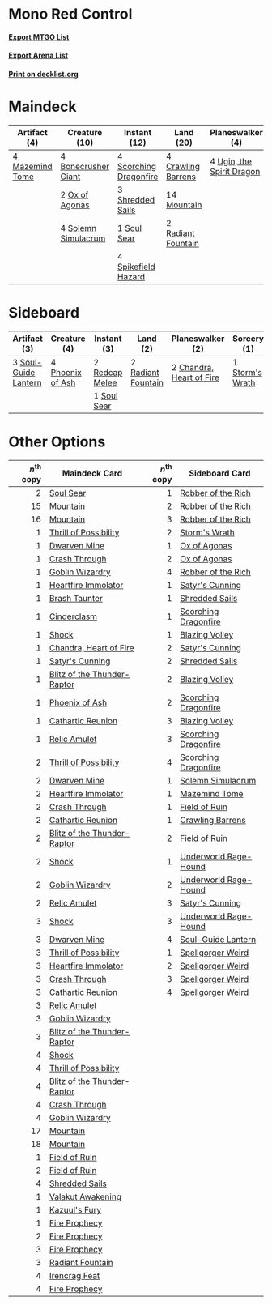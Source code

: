 # Mono Red Control

#### [Export MTGO List](../collection/Mono%20Red%20Control/Mono%20Red%20Control.txt)
#### [Export Arena List](../collection/Mono%20Red%20Control/Mono%20Red%20Control_arena.txt)
#### [Print on decklist.org](http://decklist.org/?deckmain=4%09Bonecrusher%20Giant%0A4%09Crawling%20Barrens%0A3%09Irencrag%20Feat%0A4%09Mazemind%20Tome%0A14%09Mountain%0A2%09Ox%20of%20Agonas%0A2%09Radiant%20Fountain%0A4%09Scorching%20Dragonfire%0A4%09Shatterskull%20Smashing%0A3%09Shredded%20Sails%0A4%09Solemn%20Simulacrum%0A1%09Soul%20Sear%0A4%09Spikefield%20Hazard%0A3%09Storm's%20Wrath%0A4%09Ugin,%20the%20Spirit%20Dragon&deckside=2%09Chandra,%20Heart%20of%20Fire%0A4%09Phoenix%20of%20Ash%0A2%09Radiant%20Fountain%0A2%09Redcap%20Melee%0A1%09Soul%20Sear%0A3%09Soul-Guide%20Lantern%0A1%09Storm's%20Wrath)
# Maindeck

|                                       Artifact (4)                                       |                                        Creature (10)                                         |                                          Instant (12)                                           |                                          Land (20)                                          |                                          Planeswalker (4)                                          |                                           Sorcery (10)                                           |
|------------------------------------------------------------------------------------------|----------------------------------------------------------------------------------------------|-------------------------------------------------------------------------------------------------|---------------------------------------------------------------------------------------------|----------------------------------------------------------------------------------------------------|--------------------------------------------------------------------------------------------------|
|4 [Mazemind Tome](http://gatherer.wizards.com/Pages/Card/Details.aspx?multiverseid=485555)|4 [Bonecrusher Giant](http://gatherer.wizards.com/Pages/Card/Details.aspx?multiverseid=473077)|4 [Scorching Dragonfire](http://gatherer.wizards.com/Pages/Card/Details.aspx?multiverseid=473101)|4 [Crawling Barrens](http://gatherer.wizards.com/Pages/Card/Details.aspx?multiverseid=491917)|4 [Ugin, the Spirit Dragon](http://gatherer.wizards.com/Pages/Card/Details.aspx?multiverseid=391948)|3 [Irencrag Feat](http://gatherer.wizards.com/Pages/Card/Details.aspx?multiverseid=473089)        |
|                                                                                          |2 [Ox of Agonas](http://gatherer.wizards.com/Pages/Card/Details.aspx?multiverseid=476398)     |3 [Shredded Sails](http://gatherer.wizards.com/Pages/Card/Details.aspx?multiverseid=479656)      |14 [Mountain](http://gatherer.wizards.com/Pages/Card/Details.aspx?multiverseid=439859)       |                                                                                                    |4 [Shatterskull Smashing](http://gatherer.wizards.com/Pages/Card/Details.aspx?multiverseid=491802)|
|                                                                                          |4 [Solemn Simulacrum](http://gatherer.wizards.com/Pages/Card/Details.aspx?multiverseid=389682)|1 [Soul Sear](http://gatherer.wizards.com/Pages/Card/Details.aspx?multiverseid=485483)           |2 [Radiant Fountain](http://gatherer.wizards.com/Pages/Card/Details.aspx?multiverseid=438810)|                                                                                                    |3 [Storm's Wrath](http://gatherer.wizards.com/Pages/Card/Details.aspx?multiverseid=476408)        |
|                                                                                          |                                                                                              |4 [Spikefield Hazard](http://gatherer.wizards.com/Pages/Card/Details.aspx?multiverseid=491809)   |                                                                                             |                                                                                                    |                                                                                                  |


# Sideboard

|                                         Artifact (3)                                          |                                       Creature (4)                                        |                                       Instant (3)                                       |                                          Land (2)                                           |                                         Planeswalker (2)                                          |                                       Sorcery (1)                                        |
|-----------------------------------------------------------------------------------------------|-------------------------------------------------------------------------------------------|-----------------------------------------------------------------------------------------|---------------------------------------------------------------------------------------------|---------------------------------------------------------------------------------------------------|------------------------------------------------------------------------------------------|
|3 [Soul-Guide Lantern](http://gatherer.wizards.com/Pages/Card/Details.aspx?multiverseid=476488)|4 [Phoenix of Ash](http://gatherer.wizards.com/Pages/Card/Details.aspx?multiverseid=476399)|2 [Redcap Melee](http://gatherer.wizards.com/Pages/Card/Details.aspx?multiverseid=473097)|2 [Radiant Fountain](http://gatherer.wizards.com/Pages/Card/Details.aspx?multiverseid=438810)|2 [Chandra, Heart of Fire](http://gatherer.wizards.com/Pages/Card/Details.aspx?multiverseid=485458)|1 [Storm's Wrath](http://gatherer.wizards.com/Pages/Card/Details.aspx?multiverseid=476408)|
|                                                                                               |                                                                                           |1 [Soul Sear](http://gatherer.wizards.com/Pages/Card/Details.aspx?multiverseid=485483)   |                                                                                             |                                                                                                   |                                                                                          |


# Other Options

|*n*<sup>th</sup> copy|                                            Maindeck Card                                             |*n*<sup>th</sup> copy|                                         Sideboard Card                                         |
|--------------------:|------------------------------------------------------------------------------------------------------|--------------------:|------------------------------------------------------------------------------------------------|
|                    2|[Soul Sear](http://gatherer.wizards.com/Pages/Card/Details.aspx?multiverseid=485483)                  |                    1|[Robber of the Rich](http://gatherer.wizards.com/Pages/Card/Details.aspx?multiverseid=473100)   |
|                   15|[Mountain](http://gatherer.wizards.com/Pages/Card/Details.aspx?multiverseid=439859)                   |                    2|[Robber of the Rich](http://gatherer.wizards.com/Pages/Card/Details.aspx?multiverseid=473100)   |
|                   16|[Mountain](http://gatherer.wizards.com/Pages/Card/Details.aspx?multiverseid=439859)                   |                    3|[Robber of the Rich](http://gatherer.wizards.com/Pages/Card/Details.aspx?multiverseid=473100)   |
|                    1|[Thrill of Possibility](http://gatherer.wizards.com/Pages/Card/Details.aspx?multiverseid=473108)      |                    2|[Storm's Wrath](http://gatherer.wizards.com/Pages/Card/Details.aspx?multiverseid=476408)        |
|                    1|[Dwarven Mine](http://gatherer.wizards.com/Pages/Card/Details.aspx?multiverseid=473205)               |                    1|[Ox of Agonas](http://gatherer.wizards.com/Pages/Card/Details.aspx?multiverseid=476398)         |
|                    1|[Crash Through](http://gatherer.wizards.com/Pages/Card/Details.aspx?multiverseid=430777)              |                    2|[Ox of Agonas](http://gatherer.wizards.com/Pages/Card/Details.aspx?multiverseid=476398)         |
|                    1|[Goblin Wizardry](http://gatherer.wizards.com/Pages/Card/Details.aspx?multiverseid=485471)            |                    4|[Robber of the Rich](http://gatherer.wizards.com/Pages/Card/Details.aspx?multiverseid=473100)   |
|                    1|[Heartfire Immolator](http://gatherer.wizards.com/Pages/Card/Details.aspx?multiverseid=485473)        |                    1|[Satyr's Cunning](http://gatherer.wizards.com/Pages/Card/Details.aspx?multiverseid=476403)      |
|                    1|[Brash Taunter](http://gatherer.wizards.com/Pages/Card/Details.aspx?multiverseid=485456)              |                    1|[Shredded Sails](http://gatherer.wizards.com/Pages/Card/Details.aspx?multiverseid=479656)       |
|                    1|[Cinderclasm](http://gatherer.wizards.com/Pages/Card/Details.aspx?multiverseid=491776)                |                    1|[Scorching Dragonfire](http://gatherer.wizards.com/Pages/Card/Details.aspx?multiverseid=473101) |
|                    1|[Shock](http://gatherer.wizards.com/Pages/Card/Details.aspx?multiverseid=129732)                      |                    1|[Blazing Volley](http://gatherer.wizards.com/Pages/Card/Details.aspx?multiverseid=426821)       |
|                    1|[Chandra, Heart of Fire](http://gatherer.wizards.com/Pages/Card/Details.aspx?multiverseid=485458)     |                    2|[Satyr's Cunning](http://gatherer.wizards.com/Pages/Card/Details.aspx?multiverseid=476403)      |
|                    1|[Satyr's Cunning](http://gatherer.wizards.com/Pages/Card/Details.aspx?multiverseid=476403)            |                    2|[Shredded Sails](http://gatherer.wizards.com/Pages/Card/Details.aspx?multiverseid=479656)       |
|                    1|[Blitz of the Thunder-Raptor](http://gatherer.wizards.com/Pages/Card/Details.aspx?multiverseid=479629)|                    2|[Blazing Volley](http://gatherer.wizards.com/Pages/Card/Details.aspx?multiverseid=426821)       |
|                    1|[Phoenix of Ash](http://gatherer.wizards.com/Pages/Card/Details.aspx?multiverseid=476399)             |                    2|[Scorching Dragonfire](http://gatherer.wizards.com/Pages/Card/Details.aspx?multiverseid=473101) |
|                    1|[Cathartic Reunion](http://gatherer.wizards.com/Pages/Card/Details.aspx?multiverseid=417682)          |                    3|[Blazing Volley](http://gatherer.wizards.com/Pages/Card/Details.aspx?multiverseid=426821)       |
|                    1|[Relic Amulet](http://gatherer.wizards.com/Pages/Card/Details.aspx?multiverseid=491898)               |                    3|[Scorching Dragonfire](http://gatherer.wizards.com/Pages/Card/Details.aspx?multiverseid=473101) |
|                    2|[Thrill of Possibility](http://gatherer.wizards.com/Pages/Card/Details.aspx?multiverseid=473108)      |                    4|[Scorching Dragonfire](http://gatherer.wizards.com/Pages/Card/Details.aspx?multiverseid=473101) |
|                    2|[Dwarven Mine](http://gatherer.wizards.com/Pages/Card/Details.aspx?multiverseid=473205)               |                    1|[Solemn Simulacrum](http://gatherer.wizards.com/Pages/Card/Details.aspx?multiverseid=389682)    |
|                    2|[Heartfire Immolator](http://gatherer.wizards.com/Pages/Card/Details.aspx?multiverseid=485473)        |                    1|[Mazemind Tome](http://gatherer.wizards.com/Pages/Card/Details.aspx?multiverseid=485555)        |
|                    2|[Crash Through](http://gatherer.wizards.com/Pages/Card/Details.aspx?multiverseid=430777)              |                    1|[Field of Ruin](http://gatherer.wizards.com/Pages/Card/Details.aspx?multiverseid=435415)        |
|                    2|[Cathartic Reunion](http://gatherer.wizards.com/Pages/Card/Details.aspx?multiverseid=417682)          |                    1|[Crawling Barrens](http://gatherer.wizards.com/Pages/Card/Details.aspx?multiverseid=491917)     |
|                    2|[Blitz of the Thunder-Raptor](http://gatherer.wizards.com/Pages/Card/Details.aspx?multiverseid=479629)|                    2|[Field of Ruin](http://gatherer.wizards.com/Pages/Card/Details.aspx?multiverseid=435415)        |
|                    2|[Shock](http://gatherer.wizards.com/Pages/Card/Details.aspx?multiverseid=129732)                      |                    1|[Underworld Rage-Hound](http://gatherer.wizards.com/Pages/Card/Details.aspx?multiverseid=476414)|
|                    2|[Goblin Wizardry](http://gatherer.wizards.com/Pages/Card/Details.aspx?multiverseid=485471)            |                    2|[Underworld Rage-Hound](http://gatherer.wizards.com/Pages/Card/Details.aspx?multiverseid=476414)|
|                    2|[Relic Amulet](http://gatherer.wizards.com/Pages/Card/Details.aspx?multiverseid=491898)               |                    3|[Satyr's Cunning](http://gatherer.wizards.com/Pages/Card/Details.aspx?multiverseid=476403)      |
|                    3|[Shock](http://gatherer.wizards.com/Pages/Card/Details.aspx?multiverseid=129732)                      |                    3|[Underworld Rage-Hound](http://gatherer.wizards.com/Pages/Card/Details.aspx?multiverseid=476414)|
|                    3|[Dwarven Mine](http://gatherer.wizards.com/Pages/Card/Details.aspx?multiverseid=473205)               |                    4|[Soul-Guide Lantern](http://gatherer.wizards.com/Pages/Card/Details.aspx?multiverseid=476488)   |
|                    3|[Thrill of Possibility](http://gatherer.wizards.com/Pages/Card/Details.aspx?multiverseid=473108)      |                    1|[Spellgorger Weird](http://gatherer.wizards.com/Pages/Card/Details.aspx?multiverseid=461072)    |
|                    3|[Heartfire Immolator](http://gatherer.wizards.com/Pages/Card/Details.aspx?multiverseid=485473)        |                    2|[Spellgorger Weird](http://gatherer.wizards.com/Pages/Card/Details.aspx?multiverseid=461072)    |
|                    3|[Crash Through](http://gatherer.wizards.com/Pages/Card/Details.aspx?multiverseid=430777)              |                    3|[Spellgorger Weird](http://gatherer.wizards.com/Pages/Card/Details.aspx?multiverseid=461072)    |
|                    3|[Cathartic Reunion](http://gatherer.wizards.com/Pages/Card/Details.aspx?multiverseid=417682)          |                    4|[Spellgorger Weird](http://gatherer.wizards.com/Pages/Card/Details.aspx?multiverseid=461072)    |
|                    3|[Relic Amulet](http://gatherer.wizards.com/Pages/Card/Details.aspx?multiverseid=491898)               |                     |                                                                                                |
|                    3|[Goblin Wizardry](http://gatherer.wizards.com/Pages/Card/Details.aspx?multiverseid=485471)            |                     |                                                                                                |
|                    3|[Blitz of the Thunder-Raptor](http://gatherer.wizards.com/Pages/Card/Details.aspx?multiverseid=479629)|                     |                                                                                                |
|                    4|[Shock](http://gatherer.wizards.com/Pages/Card/Details.aspx?multiverseid=129732)                      |                     |                                                                                                |
|                    4|[Thrill of Possibility](http://gatherer.wizards.com/Pages/Card/Details.aspx?multiverseid=473108)      |                     |                                                                                                |
|                    4|[Blitz of the Thunder-Raptor](http://gatherer.wizards.com/Pages/Card/Details.aspx?multiverseid=479629)|                     |                                                                                                |
|                    4|[Crash Through](http://gatherer.wizards.com/Pages/Card/Details.aspx?multiverseid=430777)              |                     |                                                                                                |
|                    4|[Goblin Wizardry](http://gatherer.wizards.com/Pages/Card/Details.aspx?multiverseid=485471)            |                     |                                                                                                |
|                   17|[Mountain](http://gatherer.wizards.com/Pages/Card/Details.aspx?multiverseid=439859)                   |                     |                                                                                                |
|                   18|[Mountain](http://gatherer.wizards.com/Pages/Card/Details.aspx?multiverseid=439859)                   |                     |                                                                                                |
|                    1|[Field of Ruin](http://gatherer.wizards.com/Pages/Card/Details.aspx?multiverseid=435415)              |                     |                                                                                                |
|                    2|[Field of Ruin](http://gatherer.wizards.com/Pages/Card/Details.aspx?multiverseid=435415)              |                     |                                                                                                |
|                    4|[Shredded Sails](http://gatherer.wizards.com/Pages/Card/Details.aspx?multiverseid=479656)             |                     |                                                                                                |
|                    1|[Valakut Awakening](http://gatherer.wizards.com/Pages/Card/Details.aspx?multiverseid=491818)          |                     |                                                                                                |
|                    1|[Kazuul's Fury](http://gatherer.wizards.com/Pages/Card/Details.aspx?multiverseid=491786)              |                     |                                                                                                |
|                    1|[Fire Prophecy](http://gatherer.wizards.com/Pages/Card/Details.aspx?multiverseid=479636)              |                     |                                                                                                |
|                    2|[Fire Prophecy](http://gatherer.wizards.com/Pages/Card/Details.aspx?multiverseid=479636)              |                     |                                                                                                |
|                    3|[Fire Prophecy](http://gatherer.wizards.com/Pages/Card/Details.aspx?multiverseid=479636)              |                     |                                                                                                |
|                    3|[Radiant Fountain](http://gatherer.wizards.com/Pages/Card/Details.aspx?multiverseid=438810)           |                     |                                                                                                |
|                    4|[Irencrag Feat](http://gatherer.wizards.com/Pages/Card/Details.aspx?multiverseid=473089)              |                     |                                                                                                |
|                    4|[Fire Prophecy](http://gatherer.wizards.com/Pages/Card/Details.aspx?multiverseid=479636)              |                     |                                                                                                |

